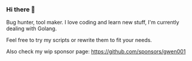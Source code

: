### Hi there 👋

Bug hunter, tool maker. I love coding and learn new stuff, I'm currently dealing with Golang.

Feel free to try my scripts or rewrite them to fit your needs.

Also check my wip sponsor page: https://github.com/sponsors/gwen001
